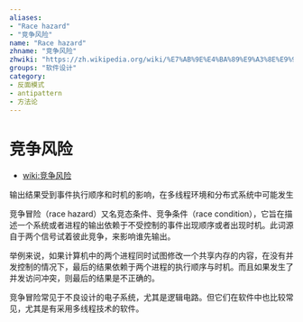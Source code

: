 ```yaml
---
aliases:
- "Race hazard"
- "竞争风险"
name: "Race hazard"
zhname: "竞争风险"
zhwiki: "https://zh.wikipedia.org/wiki/%E7%AB%9E%E4%BA%89%E9%A3%8E%E9%99%A9"
groups: "软件设计"
category:
- 反面模式
- antipattern
- 方法论
---
```


# 竞争风险

* [wiki:竞争风险](https://zh.wikipedia.org/wiki/%E7%AB%9E%E4%BA%89%E9%A3%8E%E9%99%A9)

输出结果受到事件执行顺序和时机的影响，在多线程环境和分布式系统中可能发生

竞争冒险（race hazard）又名竞态条件、竞争条件（race condition），它旨在描述一个系统或者进程的输出依赖于不受控制的事件出现顺序或者出现时机。此词源自于两个信号试着彼此竞争，来影响谁先输出。

举例来说，如果计算机中的两个进程同时试图修改一个共享内存的内容，在没有并发控制的情况下，最后的结果依赖于两个进程的执行顺序与时机。而且如果发生了并发访问冲突，则最后的结果是不正确的。

竞争冒险常见于不良设计的电子系统，尤其是逻辑电路。但它们在软件中也比较常见，尤其是有采用多线程技术的软件。